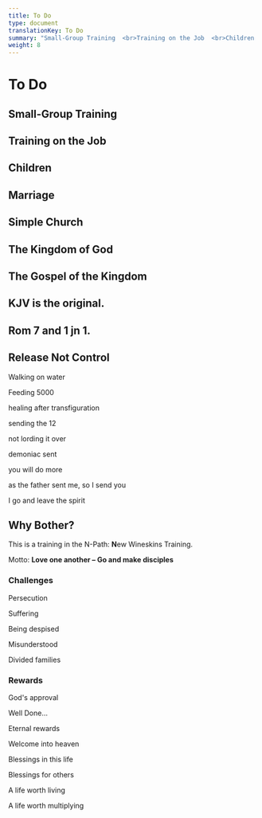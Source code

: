 ```yaml
---
title: To Do
type: document
translationKey: To Do
summary: "Small-Group Training  <br>Training on the Job  <br>Children  <br>Marriage  <br>Simple Church  <br>The Kingdom of God  <br>The Gospel of the Kingdom  <br>KJV is the original.  <br>Rom 7 and 1 jn 1.  <br>Release Not Control  <br>Why Bother?"
weight: 8
---
```

# To Do

## Small-Group Training

## Training on the Job

## Children

## Marriage

## Simple Church

## The Kingdom of God

## The Gospel of the Kingdom

## KJV is the original.

## Rom 7 and 1 jn 1.

## Release Not Control

Walking on water

Feeding 5000

healing after transfiguration

sending the 12

not lording it over

demoniac sent

you will do more

as the father sent me, so I send you

I go and leave the spirit

## Why Bother?

This is a training in the N-Path: **N**ew Wineskins Training.

Motto: **Love one another – Go and make disciples**

### Challenges

Persecution

Suffering

Being despised

Misunderstood

Divided families

### Rewards

God's approval

Well Done...

Eternal rewards

Welcome into heaven

Blessings in this life

Blessings for others

A life worth living

A life worth multiplying
